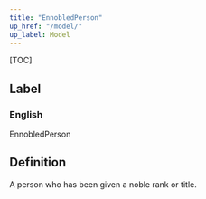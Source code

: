 ```yaml
---
title: "EnnobledPerson"
up_href: "/model/"
up_label: Model
---
```


[TOC]

## Label

### English
EnnobledPerson


## Definition
A person who has been given a noble rank or title. 


    
